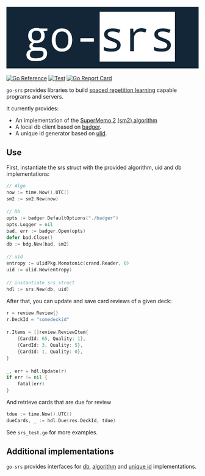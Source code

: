 <p align="center"><img alt="go-srs" src="logo.png"/></p>

[![Go Reference](https://pkg.go.dev/badge/github.com/revelaction/go-srs)](https://pkg.go.dev/github.com/revelaction/go-srs)
[![Test](https://github.com/revelaction/go-srs/actions/workflows/test.yml/badge.svg)](https://github.com/revelaction/go-srs/actions/workflows/test.yml)
[![Go Report Card](https://goreportcard.com/badge/github.com/revelaction/go-srs)](https://goreportcard.com/report/github.com/revelaction/go-srs)


`go-srs` provides libraries to build [spaced repetition
learning](https://en.wikipedia.org/wiki/Spaced_repetition) capable programs and
servers.

It currently provides: 

- An implementation of the [SuperMemo 2](https://www.supermemo.com/english/ol/sm2.htm) [(sm2) algorithm](algo/sm2/sm2.go)
- A local db client based on [badger](https://github.com/outcaste-io/badger).
- A unique id generator based on [ulid](https://github.com/oklog/ulid).

## Use

First, instantiate the srs struct with the provided algorithm, uid and db implementations:

```go
// Algo
now := time.Now().UTC()
sm2 := sm2.New(now)

// Db
opts := badger.DefaultOptions("./badger")
opts.Logger = nil
bad, err := badger.Open(opts)
defer bad.Close()
db := bdg.New(bad, sm2)

// uid
entropy := ulidPkg.Monotonic(crand.Reader, 0)
uid := ulid.New(entropy)

// instantiate srs struct
hdl := srs.New(db, uid)
```


After that, you can update and save card reviews of a given deck:

```go
r = review.Review{}
r.DeckId = "somedeckid"

r.Items = []review.ReviewItem{
    {CardId: 65, Quality: 1},
    {CardId: 3, Quality: 5},
    {CardId: 1, Quality: 0},
}

_, err = hdl.Update(r)
if err != nil {
    fatal(err)
}
```


And retrieve cards that are due for review

```go
tdue := time.Now().UTC()
dueCards, _ := hdl.Due(res.DeckId, tdue)
```


See `srs_test.go` for more examples.

## Additional implementations

`go-srs` provides interfaces for [db](db/db.go), [algorithm](algo/algo.go) and
[unique id](uid/uid.go) implementations.


